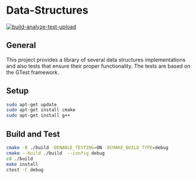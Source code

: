 # Data-Structures

[![build-analyze-test-upload](https://github.com/christosgalano/DataStructures/actions/workflows/build-analyze-test-upload.yaml/badge.svg?branch=main)](https://github.com/christosgalano/DataStructures/actions/workflows/build-analyze-test-upload.yaml)

## General

This project provides a library of several data structures implementations and also tests that ensure their proper functionality.
The tests are based on the GTest framework.

## Setup

``` bash
sudo apt-get update
sudo apt-get install cmake
sudo apt-get install g++
```

## Build and Test

```bash
cmake -B ./build -DENABLE_TESTING=ON -DCMAKE_BUILD_TYPE=debug
cmake --build ./build  --config debug
cd ./build
make install
ctest -C debug
```
